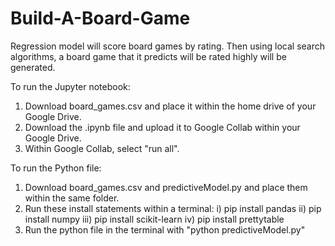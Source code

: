 # Build-A-Board-Game
Regression model will score board games by rating. Then using local search algorithms, a board game that it predicts will be rated highly will be generated.


To run the Jupyter notebook:
  1) Download board_games.csv and place it within the home drive of your Google Drive.
  2) Download the .ipynb file and upload it to Google Collab within your Google Drive.
  3) Within Google Collab, select "run all".

To run the Python file:
  1) Download board_games.csv and predictiveModel.py and place them within the same folder.
  2) Run these install statements within a terminal:
       i) pip install pandas
       ii) pip install numpy
       iii) pip install scikit-learn
       iv) pip install prettytable
  3) Run the python file in the terminal with "python predictiveModel.py"
